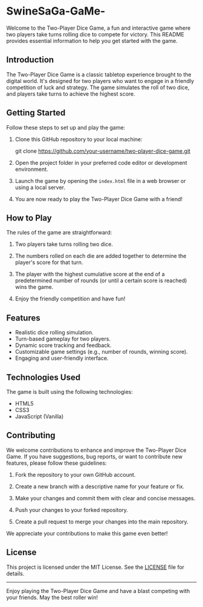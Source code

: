 # SwineSaGa-GaMe-

Welcome to the Two-Player Dice Game, a fun and interactive game where two players take turns rolling dice to compete for victory. This README provides essential information to help you get started with the game.

## Introduction

The Two-Player Dice Game is a classic tabletop experience brought to the digital world. It's designed for two players who want to engage in a friendly competition of luck and strategy. The game simulates the roll of two dice, and players take turns to achieve the highest score.

## Getting Started

Follow these steps to set up and play the game:

1. Clone this GitHub repository to your local machine:

   
    git clone https://github.com/your-username/two-player-dice-game.git
   

3. Open the project folder in your preferred code editor or development environment.

4. Launch the game by opening the `index.html` file in a web browser or using a local server.

5. You are now ready to play the Two-Player Dice Game with a friend!

## How to Play

The rules of the game are straightforward:

1. Two players take turns rolling two dice.

2. The numbers rolled on each die are added together to determine the player's score for that turn.

3. The player with the highest cumulative score at the end of a predetermined number of rounds (or until a certain score is reached) wins the game.

4. Enjoy the friendly competition and have fun!

## Features

- Realistic dice rolling simulation.
- Turn-based gameplay for two players.
- Dynamic score tracking and feedback.
- Customizable game settings (e.g., number of rounds, winning score).
- Engaging and user-friendly interface.

## Technologies Used

The game is built using the following technologies:

- HTML5
- CSS3
- JavaScript (Vanilla)

## Contributing

We welcome contributions to enhance and improve the Two-Player Dice Game. If you have suggestions, bug reports, or want to contribute new features, please follow these guidelines:

1. Fork the repository to your own GitHub account.

2. Create a new branch with a descriptive name for your feature or fix.

3. Make your changes and commit them with clear and concise messages.

4. Push your changes to your forked repository.

5. Create a pull request to merge your changes into the main repository.

We appreciate your contributions to make this game even better!

## License

This project is licensed under the MIT License. See the [LICENSE](LICENSE) file for details.

---

Enjoy playing the Two-Player Dice Game and have a blast competing with your friends. May the best roller win!
